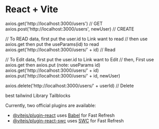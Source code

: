 # React + Vite

axios.get('http://localhost:3000/users') // GET
axios.post('http://localhost:3000/users', newUser) // CREATE

// To READ data, first put the user.id to Link want to read
// then use axios.get then put the useParams(id) to read
axios.get('http://localhost:3000/users/' + id) // Read

// To Edit data, first put the user.id to Link want to Edit
// then, First use axios.get then axios.put (note: useParams id)
axios.get('http://localhost:3000/users/' + id)
axios.put('http://localhost:3000/users/' + id, newUser) 

axios.delete('http://localhost:3000/users/' + userId) // Delete



best tailwind Library
Tailblocks

Currently, two official plugins are available:

- [@vitejs/plugin-react](https://github.com/vitejs/vite-plugin-react/blob/main/packages/plugin-react/README.md) uses [Babel](https://babeljs.io/) for Fast Refresh
- [@vitejs/plugin-react-swc](https://github.com/vitejs/vite-plugin-react-swc) uses [SWC](https://swc.rs/) for Fast Refresh
